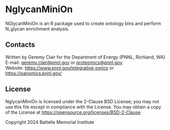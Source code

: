 # NglycanMiniOn

NGlycanMiniOn is an R package used to create ontology bins and perform N_glycan enrichment analysis.


## Contacts

Written by Geremy Clair for the Department of Energy (PNNL, Richland, WA) \
E-mail: geremy.clair@pnnl.gov or proteomics@pnnl.gov \
Website: https://www.pnnl.gov/integrative-omics or https://panomics.pnnl.gov/

## License

NglycanMiniOn is licensed under the 2-Clause BSD License; 
you may not use this file except in compliance with the License.  You may obtain 
a copy of the License at https://opensource.org/licenses/BSD-2-Clause

Copyright 2024 Battelle Memorial Institute
